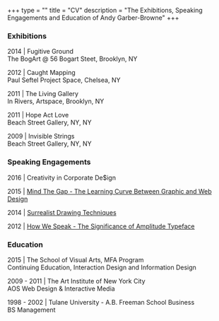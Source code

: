 +++
type = ""
title = "CV"
description = "The Exhibitions, Speaking Engagements and Education of Andy Garber-Browne"
+++

### Exhibitions

2014 | Fugitive Ground  
The BogArt @ 56 Bogart Steet, Brooklyn, NY

2012 | Caught Mapping  
Paul Seftel Project Space, Chelsea, NY

2011 | The Living Gallery  
In Rivers, Artspace, Brooklyn, NY

2011 | Hope Act Love  
Beach Street Gallery, NY, NY

2009 | Invisible Strings  
Beach Street Gallery, NY, NY 
    
### Speaking Engagements

2016 | Creativity in Corporate De$ign 

2015 | <a href="http://andypbrowne.com/pres/mindthegap.html#/" target="_blank">Mind The Gap - The Learning Curve Between Graphic and Web Design</a>
        

2014 | <a href="http://andypbrowne.com/blog/surrealistdrawingtechniques.html" target="_blank">Surrealist Drawing Techniques</a>

2012 | <a href="http://andypbrowne.com/pres/howwespeak.html#/" target="_blank">How We Speak - The Significance of Amplitude Typeface</a>

    
### Education

2015 | The School of Visual Arts, MFA Program   
Continuing Education, Interaction Design and Information Design

2009 - 2011 | The Art Institute of New York City   
AOS Web Design & Interactive Media

1998 - 2002 | Tulane University - A.B. Freeman School  Business    
BS Management